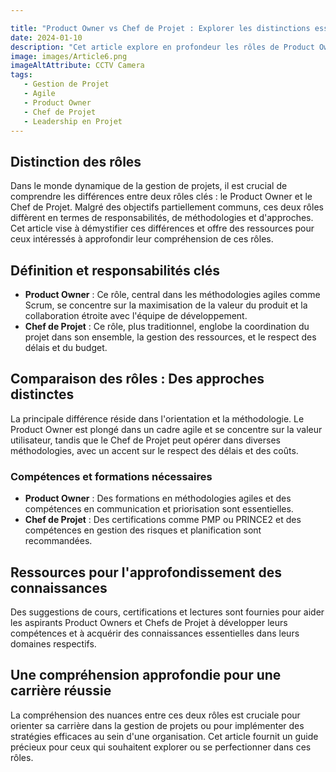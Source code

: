 ```yaml
---

title: "Product Owner vs Chef de Projet : Explorer les distinctions essentielles" 
date: 2024-01-10
description: "Cet article explore en profondeur les rôles de Product Owner et Chef de Projet, mettant en lumière leurs responsabilités, méthodologies et approches distinctes. Il offre une comparaison claire entre ces deux rôles clés dans la gestion de projet, soulignant leurs différences en termes de cadre méthodologique, d'orientation et de prise de décision. En plus, l'article fournit des ressources précieuses pour ceux qui souhaitent approfondir leurs connaissances ou développer leurs compétences en tant que Product Owner ou Chef de Projet, avec des recommandations de formations et de lectures pertinentes."
image: images/Article6.png
imageAltAttribute: CCTV Camera
tags:
   - Gestion de Projet
   - Agile
   - Product Owner
   - Chef de Projet
   - Leadership en Projet
---
```


## **Distinction des rôles**

Dans le monde dynamique de la gestion de projets, il est crucial de 
comprendre les différences entre deux rôles clés : le Product Owner et 
le Chef de Projet. Malgré des objectifs partiellement communs, ces deux 
rôles diffèrent en termes de responsabilités, de méthodologies et 
d'approches. Cet article vise à démystifier ces différences et offre des
 ressources pour ceux intéressés à approfondir leur compréhension de ces
 rôles.

## **Définition et responsabilités clés**

- **Product Owner** : Ce rôle, central dans les méthodologies agiles comme Scrum, se concentre sur la maximisation de la valeur du produit et la collaboration étroite avec l'équipe de développement.
- **Chef de Projet** : Ce rôle, plus traditionnel, englobe la coordination du projet dans son ensemble, la gestion des ressources, et le respect des délais et du budget.

## **Comparaison des rôles : Des approches distinctes**

La principale différence réside dans l'orientation et la méthodologie. Le Product Owner est plongé dans un cadre agile et se concentre sur la valeur utilisateur, tandis que le Chef de Projet peut opérer dans diverses méthodologies, avec un accent sur le respect des délais et des coûts.

### **Compétences et formations nécessaires**

- **Product Owner** : Des formations en méthodologies agiles et des compétences en communication et priorisation sont essentielles.
- **Chef de Projet** : Des certifications comme PMP ou PRINCE2 et des compétences en gestion des risques et planification sont recommandées.

## **Ressources pour l'approfondissement des connaissances**

Des suggestions de cours, certifications et lectures sont fournies pour aider les aspirants Product Owners et Chefs de Projet à développer leurs compétences et à acquérir des connaissances essentielles dans leurs domaines respectifs.

## **Une compréhension approfondie pour une carrière réussie**

La compréhension des nuances entre ces deux rôles est cruciale pour orienter sa carrière dans la gestion de projets ou pour implémenter des stratégies efficaces au sein d'une organisation. Cet article fournit un guide précieux pour ceux qui souhaitent explorer ou se perfectionner dans ces rôles.